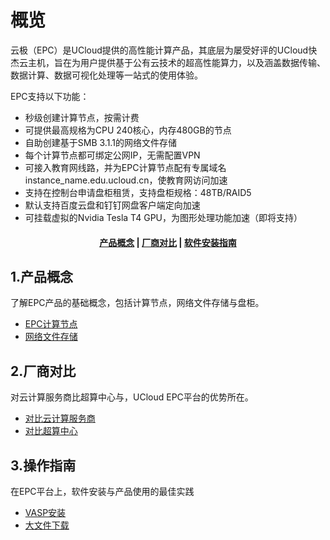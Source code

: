 <!--一下子提供一种思路，欢迎大家发挥 -->

# 概览
云极（EPC）是UCloud提供的高性能计算产品，其底层为屡受好评的UCloud快杰云主机，旨在为用户提供基于公有云技术的超高性能算力，以及涵盖数据传输、数据计算、数据可视化处理等一站式的使用体验。

EPC支持以下功能：

* 秒级创建计算节点，按需计费
* 可提供最高规格为CPU 240核心，内存480GB的节点
* 自助创建基于SMB 3.1.1的网络文件存储
* 每个计算节点都可绑定公网IP，无需配置VPN
* 可接入教育网线路，并为EPC计算节点配有专属域名instance_name.edu.ucloud.cn，使教育网访问加速
* 支持在控制台申请盘柜租赁，支持盘柜规格：48TB/RAID5
* 默认支持百度云盘和钉钉网盘客户端定向加速
* 可挂载虚拟的Nvidia Tesla T4 GPU，为图形处理功能加速（即将支持）


#### <center>[产品概念](#1产品概念)   |    [厂商对比](#2厂商对比)   |     [软件安装指南](#3软件安装指南) </center>   

## 1.产品概念

了解EPC产品的基础概念，包括计算节点，网络文件存储与盘柜。

* [EPC计算节点](/epc/whatisepc)
* [网络文件存储](/epc/smb)

## 2.厂商对比

对云计算服务商比超算中心与，UCloud EPC平台的优势所在。

* [对比云计算服务商](/epc/compareToCloud)
* [对比超算中心](/epc/compareToHpcCenter)


## 3.操作指南

在EPC平台上，软件安装与产品使用的最佳实践

* [VASP安装](/epc/vasp)
* [大文件下载](/epc/guide/fileacceleration)


